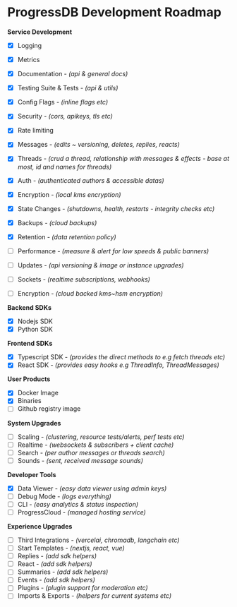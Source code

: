 # ProgressDB Development Roadmap

**Service Development**

- [x]  Logging
- [x]  Metrics
- [x]  Documentation - *(api & general docs)*
- [x]  Testing Suite & Tests - *(api & utils)*
- [x]  Config Flags - *(inline flags etc)*
- [x]  Security *- (cors, apikeys, tls etc)*
- [x]  Rate limiting
- [x]  Messages - *(edits ~ versioning, deletes, replies, reacts)*
- [x]  Threads - *(crud a thread, relationship with messages & effects - base at most, id and names for threads)*
- [x]  Auth - *(authenticated authors & accessible datas)*
- [x]  Encryption - *(local kms encryption)*
- [x]  State Changes - *(shutdowns, health, restarts - integrity checks etc)*
- [x]  Backups - *(cloud backups)*
- [x]  Retention - *(data retention policy)*
- [ ]  Performance - *(measure & alert for low speeds & public banners)*
- [ ]  Updates - *(api versioning & image or instance upgrades)*
- [ ]  Sockets - *(realtime subscriptions, webhooks)*
- [ ]  Encryption - *(cloud backed kms~hsm encryption)*


**Backend SDKs**

- [x]  Nodejs SDK
- [x]  Python SDK

**Frontend SDKs**

- [x]  Typescript SDK - *(provides the direct methods to e.g fetch threads etc)*
- [x]  React SDK - *(provides easy hooks e.g ThreadInfo, ThreadMessages)*

**User Products**

- [x]  Docker Image
- [x]  Binaries
- [ ]  Github registry image

**System Upgrades**

- [ ]  Scaling - *(clustering, resource tests/alerts, perf tests etc)*
- [ ]  Realtime - *(websockets & subscribers + client cache)*
- [ ]  Search - *(per author messages or threads search)*
- [ ]  Sounds - *(sent, received message sounds)*

**Developer Tools**

- [x]  Data Viewer - *(easy data viewer using admin keys)*
- [ ]  Debug Mode - *(logs everything)*
- [ ]  CLI - *(easy analytics & status inspection)*
- [ ]  ProgressCloud - *(managed hosting service)*

**Experience Upgrades**

- [ ]  Third Integrations - *(vercelai, chromadb, langchain etc)*
- [ ]  Start Templates - *(nextjs, react, vue)*
- [ ]  Replies - *(add sdk helpers)*
- [ ]  React - *(add sdk helpers)*
- [ ]  Summaries - *(add sdk helpers)*
- [ ]  Events - *(add sdk helpers)*
- [ ]  Plugins - *(plugin support for moderation etc)*
- [ ]  Imports & Exports - *(helpers for current systems etc)*
